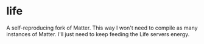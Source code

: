 # life
A self-reproducing fork of Matter. This way I won't need to compile as many instances of Matter. I'll just need to keep feeding the Life servers energy.
